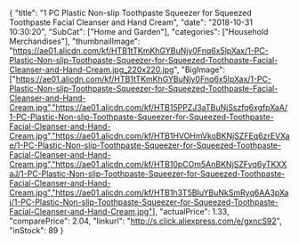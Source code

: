 {
	"title": "1 PC Plastic Non-slip Toothpaste Squeezer for Squeezed Toothpaste Facial Cleanser and Hand Cream",
	"date": "2018-10-31 10:30:20",
	"SubCat": ["Home and Garden"],
	"categories": ["Household Merchandises"],
	"thumbnailImage": "https://ae01.alicdn.com/kf/HTB1tTKmKhGYBuNjy0Fnq6x5lpXax/1-PC-Plastic-Non-slip-Toothpaste-Squeezer-for-Squeezed-Toothpaste-Facial-Cleanser-and-Hand-Cream.jpg_220x220.jpg",
	"BigImage": ["https://ae01.alicdn.com/kf/HTB1tTKmKhGYBuNjy0Fnq6x5lpXax/1-PC-Plastic-Non-slip-Toothpaste-Squeezer-for-Squeezed-Toothpaste-Facial-Cleanser-and-Hand-Cream.jpg","https://ae01.alicdn.com/kf/HTB15PPZJ3aTBuNjSszfq6xgfpXaA/1-PC-Plastic-Non-slip-Toothpaste-Squeezer-for-Squeezed-Toothpaste-Facial-Cleanser-and-Hand-Cream.jpg","https://ae01.alicdn.com/kf/HTB1HVOHmVkoBKNjSZFEq6zrEVXae/1-PC-Plastic-Non-slip-Toothpaste-Squeezer-for-Squeezed-Toothpaste-Facial-Cleanser-and-Hand-Cream.jpg","https://ae01.alicdn.com/kf/HTB10pCOm5AnBKNjSZFvq6yTKXXaJ/1-PC-Plastic-Non-slip-Toothpaste-Squeezer-for-Squeezed-Toothpaste-Facial-Cleanser-and-Hand-Cream.jpg","https://ae01.alicdn.com/kf/HTB1h3T5BIuYBuNkSmRyq6AA3pXaj/1-PC-Plastic-Non-slip-Toothpaste-Squeezer-for-Squeezed-Toothpaste-Facial-Cleanser-and-Hand-Cream.jpg"],
	"actualPrice": 1.33,
	"comparePrice": 2.04,
	"linkurl": "http://s.click.aliexpress.com/e/gxncS92",
	"inStock": 89
}

